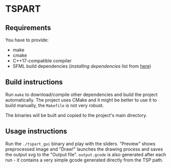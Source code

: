 # TSPART

## Requirements

You have to provide:
  * make
  * cmake
  * C++17-compatible compiler
  * SFML build dependencies (*installing dependencies* list from [here](https://www.sfml-dev.org/tutorials/2.5/compile-with-cmake.php))


## Build instructions

Run `make` to download/compile other dependencies and build the project automatically. The project uses CMake and it might be better to use it to build manually, the `Makefile` is not very robust.

The binaries will be built and copied to the project's main directory.


## Usage instructions

Run the `./tspart_gui` binary and play with the sliders. "Preview" shows preprocessed image and "Draw!" launches the drawing process and saves the output svg to the "Output file". `output.gcode` is also generated after each run - it contains a very simple gcode generated directly from the TSP path.
